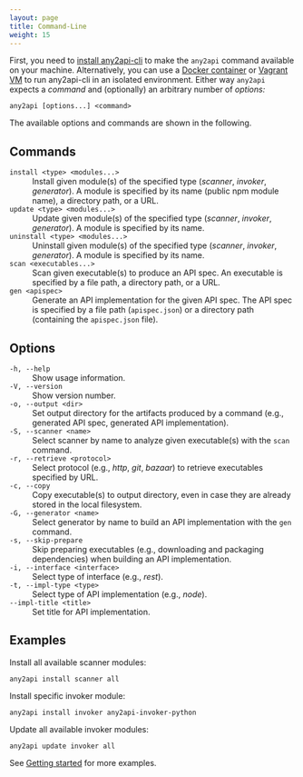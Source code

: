 ```yaml
---
layout: page
title: Command-Line
weight: 15
---
```


First, you need to [install any2api-cli](/getting-started) to make the `any2api` command available on your machine. Alternatively, you can use a [Docker container](/getting-started#any2api-cli-docker) or [Vagrant VM](/getting-started#any2api-cli-vagrant) to run any2api-cli in an isolated environment. Either way `any2api` expects a *command* and (optionally) an arbitrary number of *options:*

    any2api [options...] <command>

The available options and commands are shown in the following.



## Commands

<dl>
  <dt><code>install &lt;type&gt; &lt;modules...&gt;</code></dt>
  <dd>Install given module(s) of the specified type (<em>scanner</em>, <em>invoker</em>, <em>generator</em>). A module is specified by its name (public npm module name), a directory path, or a URL.</dd>

  <dt><code>update &lt;type&gt; &lt;modules...&gt;</code></dt>
  <dd>Update given module(s) of the specified type (<em>scanner</em>, <em>invoker</em>, <em>generator</em>). A module is specified by its name.</dd>

  <dt><code>uninstall &lt;type&gt; &lt;modules...&gt;</code></dt>
  <dd>Uninstall given module(s) of the specified type (<em>scanner</em>, <em>invoker</em>, <em>generator</em>). A module is specified by its name.</dd>

  <dt><code>scan &lt;executables...&gt;</code></dt>
  <dd>Scan given executable(s) to produce an API spec. An executable is specified by a file path, a directory path, or a URL.</dd>

  <dt><code>gen &lt;apispec&gt;</code></dt>
  <dd>Generate an API implementation for the given API spec. The API spec is specified by a file path (<code>apispec.json</code>) or a directory path (containing the <code>apispec.json</code> file).</dd>
</dl>



## Options

<dl>
  <dt><code>-h, --help</code></dt>
  <dd>Show usage information.</dd>

  <dt><code>-V, --version</code></dt>
  <dd>Show version number.</dd>

  <dt><code>-o, --output &lt;dir&gt;</code></dt>
  <dd>Set output directory for the artifacts produced by a command (e.g., generated API spec, generated API implementation).</dd>

  <dt><code>-S, --scanner &lt;name&gt;</code></dt>
  <dd>Select scanner by name to analyze given executable(s) with the <code>scan</code> command.</dd>

  <dt><code>-r, --retrieve &lt;protocol&gt;</code></dt>
  <dd>Select protocol (e.g., <em>http</em>, <em>git</em>, <em>bazaar</em>) to retrieve executables specified by URL.</dd>

  <dt><code>-c, --copy</code></dt>
  <dd>Copy executable(s) to output directory, even in case they are already stored in the local filesystem.</dd>

  <dt><code>-G, --generator &lt;name&gt;</code></dt>
  <dd>Select generator by name to build an API implementation with the <code>gen</code> command.</dd>

  <dt><code>-s, --skip-prepare</code></dt>
  <dd>Skip preparing executables (e.g., downloading and packaging dependencies) when building an API implementation.</dd>

  <dt><code>-i, --interface &lt;interface&gt;</code></dt>
  <dd>Select type of interface (e.g., <em>rest</em>).</dd>

  <dt><code>-t, --impl-type &lt;type&gt;</code></dt>
  <dd>Select type of API implementation (e.g., <em>node</em>).</dd>

  <dt><code>--impl-title &lt;title&gt;</code></dt>
  <dd>Set title for API implementation.</dd>
</dl>



## Examples

Install all available scanner modules:

    any2api install scanner all

Install specific invoker module:

    any2api install invoker any2api-invoker-python

Update all available invoker modules:

    any2api update invoker all

See [Getting started](/getting-started) for more examples.
